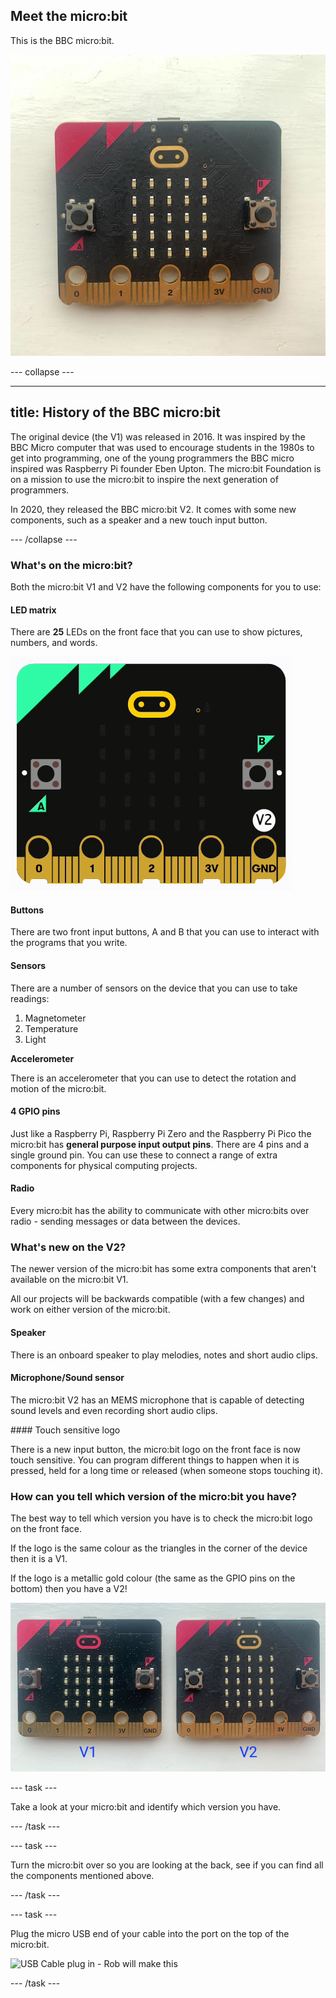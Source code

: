 ## Meet the micro:bit

This is the BBC micro:bit. 

![A micro:bit V2 against a white background](images/v2-microbit.jpg)

--- collapse ---

---
title: History of the BBC micro:bit
---

The original device (the V1) was released in 2016. It was inspired by the BBC Micro computer that was used to encourage students in the 1980s to get into programming, one of the young programmers the BBC micro inspired was Raspberry Pi founder Eben Upton. The micro:bit Foundation is on a mission to use the micro:bit to inspire the next generation of programmers. 

In 2020, they released the BBC micro:bit V2. It comes with some new components, such as a speaker and a new touch input button.

--- /collapse ---

### What's on the micro:bit?

Both the micro:bit V1 and V2 have the following components for you to use: 

#### LED matrix

There are **25** LEDs on the front face that you can use to show pictures, numbers, and words. 

![Animation showing a heart icon, the word Hello! is then scrolled across the LEDs in the micro:bit simulator.](images/led-demo.gif)

#### Buttons

There are two front input buttons, A and B that you can use to interact with the programs that you write. 

#### Sensors

There are a number of sensors on the device that you can use to take readings: 

1. Magnetometer
2. Temperature
3. Light

**Accelerometer**

There is an accelerometer that you can use to detect the rotation and motion of the micro:bit. 

#### 4 GPIO pins

Just like a Raspberry Pi, Raspberry Pi Zero and the Raspberry Pi Pico the micro:bit has **general purpose input output pins**. There are 4 pins and a single ground pin. You can use these to connect a range of extra components for physical computing projects. 

#### Radio

Every micro:bit has the ability to communicate with other micro:bits over radio - sending messages or data between the devices.

### What's new on the V2?

The newer version of the micro:bit has some extra components that aren't available on the micro:bit V1.

All our projects will be backwards compatible (with a few changes) and work on either version of the micro:bit. 

#### Speaker

There is an onboard speaker to play melodies, notes and short audio clips. 

#### Microphone/Sound sensor

The micro:bit V2 has an MEMS microphone that is capable of detecting sound levels and even recording short audio clips.

#### Touch sensitive logo

There is a new input button, the micro:bit logo on the front face is now touch sensitive. You can program different things to happen when it is pressed, held for a long time or released (when someone stops touching it). 

### How can you tell which version of the micro:bit you have?

The best way to tell which version you have is to check the micro:bit logo on the front face. 

If the logo is the same colour as the triangles in the corner of the device then it is a V1. 

If the logo is a metallic gold colour (the same as the GPIO pins on the bottom) then you have a V2!

![Side by side comparison of the two versions.](images/v1-v2-side-by-side.jpg)

--- task ---

Take a look at your micro:bit and identify which version you have. 

--- /task ---

--- task ---

Turn the micro:bit over so you are looking at the back, see if you can find all the components mentioned above.

--- /task ---

--- task ---

Plug the micro USB end of your cable into the port on the top of the micro:bit.

![USB Cable plug in - Rob will make this]()

--- /task ---

